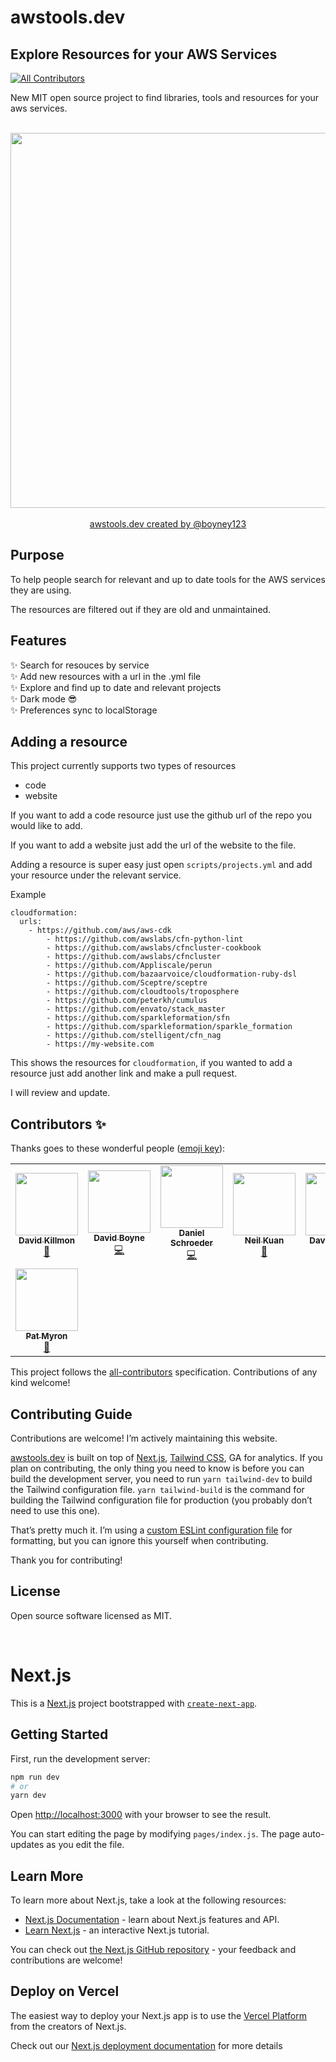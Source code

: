 # awstools.dev 
## Explore Resources for your AWS Services
<!-- ALL-CONTRIBUTORS-BADGE:START - Do not remove or modify this section -->
[![All Contributors](https://img.shields.io/badge/all_contributors-8-orange.svg?style=flat-square)](#contributors-)
<!-- ALL-CONTRIBUTORS-BADGE:END -->

New MIT open source project to find libraries, tools and resources for your aws services.

<br>
<div align="center">
	<img src="https://awstools.dev/static/social.png" width="600">
</div>
<br>


<div align="center">
	<a href="awstools.dev">awstools.dev created by </a>
	<a href="https://twitter.com/boyney123">@boyney123</a>
</div>

## Purpose

To help people search for relevant and up to date tools for the AWS services they are using.

The resources are filtered out if they are old and unmaintained.

## Features

✨ Search for resouces by service<br>
✨ Add new resources with a url in the .yml file<br>
✨ Explore and find up to date and relevant projects<br>
✨ Dark mode 😎<br>
✨ Preferences sync to localStorage<br>


## Adding a resource 

This project currently supports two types of resources

- code
- website

If you want to add a code resource just use the github url of the repo you would like to add.

If you want to add a website just add the url of the website to the file.

Adding a resource is super easy just open `scripts/projects.yml` and add your resource under the relevant service.

Example

```
cloudformation:
  urls:
  	- https://github.com/aws/aws-cdk
		- https://github.com/awslabs/cfn-python-lint
		- https://github.com/awslabs/cfncluster-cookbook
		- https://github.com/awslabs/cfncluster
		- https://github.com/Appliscale/perun
		- https://github.com/bazaarvoice/cloudformation-ruby-dsl
		- https://github.com/Sceptre/sceptre
		- https://github.com/cloudtools/troposphere
		- https://github.com/peterkh/cumulus
		- https://github.com/envato/stack_master
		- https://github.com/sparkleformation/sfn
		- https://github.com/sparkleformation/sparkle_formation
		- https://github.com/stelligent/cfn_nag
		- https://my-website.com
```

This shows the resources for `cloudformation`, if you wanted to add a resource just add another link and make a pull request. 

I will review and update.

## Contributors ✨

Thanks goes to these wonderful people ([emoji key](https://allcontributors.org/docs/en/emoji-key)):

<!-- ALL-CONTRIBUTORS-LIST:START - Do not remove or modify this section -->
<!-- prettier-ignore-start -->
<!-- markdownlint-disable -->
<table>
  <tr>
    <td align="center"><a href="http://kohidave.dev"><img src="https://avatars3.githubusercontent.com/u/828419?v=4?s=100" width="100px;" alt=""/><br /><sub><b>David Killmon</b></sub></a><br /><a href="https://github.com/boyney123/awstools/commits?author=kohidave" title="Documentation">📖</a></td>
    <td align="center"><a href="https://medium.com/@boyney123"><img src="https://avatars1.githubusercontent.com/u/3268013?v=4?s=100" width="100px;" alt=""/><br /><sub><b>David Boyne</b></sub></a><br /><a href="https://github.com/boyney123/awstools/commits?author=boyney123" title="Code">💻</a></td>
    <td align="center"><a href="https://www.udondan.com/"><img src="https://avatars3.githubusercontent.com/u/6443408?v=4?s=100" width="100px;" alt=""/><br /><sub><b>Daniel Schroeder</b></sub></a><br /><a href="https://github.com/boyney123/awstools/commits?author=udondan" title="Code">💻</a></td>
    <td align="center"><a href="https://blog.neilkuan.dev/"><img src="https://avatars2.githubusercontent.com/u/46012524?v=4?s=100" width="100px;" alt=""/><br /><sub><b>Neil Kuan</b></sub></a><br /><a href="https://github.com/boyney123/awstools/commits?author=guan840912" title="Documentation">📖</a></td>
    <td align="center"><a href="https://iterate.ch/"><img src="https://avatars1.githubusercontent.com/u/71733?v=4?s=100" width="100px;" alt=""/><br /><sub><b>David Kocher</b></sub></a><br /><a href="https://github.com/boyney123/awstools/commits?author=dkocher" title="Documentation">📖</a></td>
    <td align="center"><a href="https://github.com/pankajagrawal16"><img src="https://avatars2.githubusercontent.com/u/8058415?v=4?s=100" width="100px;" alt=""/><br /><sub><b>Pankaj Agrawal</b></sub></a><br /><a href="https://github.com/boyney123/awstools/commits?author=pankajagrawal16" title="Documentation">📖</a></td>
    <td align="center"><a href="https://renoki.org/"><img src="https://avatars2.githubusercontent.com/u/21983456?v=4?s=100" width="100px;" alt=""/><br /><sub><b>rennokki</b></sub></a><br /><a href="https://github.com/boyney123/awstools/commits?author=rennokki" title="Documentation">📖</a></td>
  </tr>
  <tr>
    <td align="center"><a href="https://github.com/PatMyron"><img src="https://avatars3.githubusercontent.com/u/7014355?v=4?s=100" width="100px;" alt=""/><br /><sub><b>Pat Myron</b></sub></a><br /><a href="https://github.com/boyney123/awstools/commits?author=PatMyron" title="Documentation">📖</a></td>
  </tr>
</table>

<!-- markdownlint-restore -->
<!-- prettier-ignore-end -->

<!-- ALL-CONTRIBUTORS-LIST:END -->

This project follows the [all-contributors](https://github.com/all-contributors/all-contributors) specification. Contributions of any kind welcome!

## Contributing Guide

Contributions are welcome! I’m actively maintaining this website.

[awstools.dev](https://awstools.dev) is built on top of [Next.js](https://nextjs.org), [Tailwind CSS](https://tailwindcss.com), GA for analytics. If you plan on contributing, the only thing you need to know is before you can build the development server, you need to run `yarn tailwind-dev` to build the Tailwind configuration file. `yarn tailwind-build` is the command for building the Tailwind configuration file for production (you probably don’t need to use this one).

That’s pretty much it. I’m using a [custom ESLint configuration file](https://github.com/zaydek/dot-eslintrc.js) for formatting, but you can ignore this yourself when contributing.

Thank you for contributing!

## License

Open source software licensed as MIT.

<br>

# Next.js

This is a [Next.js](https://nextjs.org/) project bootstrapped with [`create-next-app`](https://github.com/vercel/next.js/tree/canary/packages/create-next-app).

## Getting Started

First, run the development server:

```bash
npm run dev
# or
yarn dev
```

Open [http://localhost:3000](http://localhost:3000) with your browser to see the result.

You can start editing the page by modifying `pages/index.js`. The page auto-updates as you edit the file.

## Learn More

To learn more about Next.js, take a look at the following resources:

- [Next.js Documentation](https://nextjs.org/docs) - learn about Next.js features and API.
- [Learn Next.js](https://nextjs.org/learn) - an interactive Next.js tutorial.

You can check out [the Next.js GitHub repository](https://github.com/vercel/next.js/) - your feedback and contributions are welcome!

## Deploy on Vercel

The easiest way to deploy your Next.js app is to use the [Vercel Platform](https://vercel.com/import?utm_medium=default-template&filter=next.js&utm_source=create-next-app&utm_campaign=create-next-app-readme) from the creators of Next.js.

Check out our [Next.js deployment documentation](https://nextjs.org/docs/deployment) for more details

